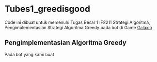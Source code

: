 # Tubes1_greedisgood
Code ini dibuat untuk memenuhi Tugas Besar 1 IF2211 Strategi Algoritma, Pengimplementasian Strategi Algoritma Greedy pada bot di Game [Galaxio](https://github.com/EntelectChallenge/2021-Galaxio)
## Pengimplementasian Algoritma Greedy
Pada bot yang kami buat
